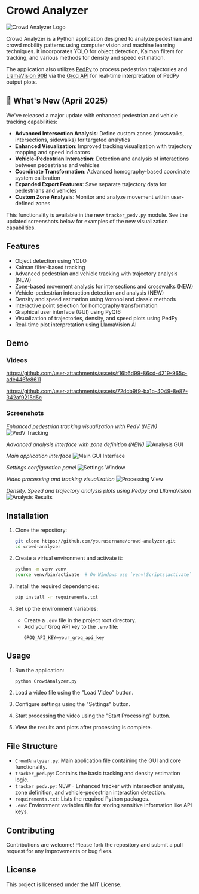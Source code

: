 # Crowd Analyzer
![Crowd Analyzer Logo](img/logo2.png)

Crowd Analyzer is a Python application designed to analyze pedestrian and crowd mobility patterns using computer vision and machine learning techniques. It incorporates YOLO for object detection, Kalman filters for tracking, and various methods for density and speed estimation. 

The application also utilizes [PedPy](https://github.com/PedestrianDynamics/pedpy) to process pedestrian trajectories and [LlamaVision 90B](https://huggingface.co/meta-llama/Llama-3.2-90B-Vision) via the [Groq API](https://console.groq.com/keys) for real-time interpretation of PedPy output plots.

## 🎉 What's New (April 2025)

We've released a major update with enhanced pedestrian and vehicle tracking capabilities:

- **Advanced Intersection Analysis**: Define custom zones (crosswalks, intersections, sidewalks) for targeted analytics
- **Enhanced Visualization**: Improved tracking visualization with trajectory mapping and speed indicators
- **Vehicle-Pedestrian Interaction**: Detection and analysis of interactions between pedestrians and vehicles
- **Coordinate Transformation**: Advanced homography-based coordinate system calibration
- **Expanded Export Features**: Save separate trajectory data for pedestrians and vehicles
- **Custom Zone Analysis**: Monitor and analyze movement within user-defined zones

This functionality is available in the new `tracker_pedv.py` module. See the updated screenshots below for examples of the new visualization capabilities.

## Features

- Object detection using YOLO
- Kalman filter-based tracking
- Advanced pedestrian and vehicle tracking with trajectory analysis (NEW)
- Zone-based movement analysis for intersections and crosswalks (NEW)
- Vehicle-pedestrian interaction detection and analysis (NEW)
- Density and speed estimation using Voronoi and classic methods
- Interactive point selection for homography transformation
- Graphical user interface (GUI) using PyQt6
- Visualization of trajectories, density, and speed plots using PedPy
- Real-time plot interpretation using LlamaVision AI

## Demo

### Videos

https://github.com/user-attachments/assets/f16b6d99-86cd-4219-965c-ade446fe8611

https://github.com/user-attachments/assets/72dcb9f9-ba1b-4049-8e87-342af9215d5c


### Screenshots


*Enhanced pedestrian tracking visualization with PedV (NEW)*
![PedV Tracking](img/pedvtracking.png)

*Advanced analysis interface with zone definition (NEW)*
![Analysis GUI](img/analysisGUI.png)

*Main application interface*
![Main GUI Interface](img/GUI.png)

*Settings configuration panel*
![Settings Window](img/GUI_setting.png)

*Video processing and tracking visualization*
![Processing View](img/GUI-2.png)

*Density, Speed and trajectory analysis plots using Pedpy and LllamaVision*
![Analysis Results](img/Plot_window.png)



## Installation

1. Clone the repository:
    ```sh
    git clone https://github.com/yourusername/crowd-analyzer.git
    cd crowd-analyzer
    ```

2. Create a virtual environment and activate it:
    ```sh
    python -m venv venv
    source venv/bin/activate  # On Windows use `venv\Scripts\activate`
    ```

3. Install the required dependencies:
    ```sh
    pip install -r requirements.txt
    ```

4. Set up the environment variables:
    - Create a `.env` file in the project root directory.
    - Add your Groq API key to the `.env` file:
        ```
        GROQ_API_KEY=your_groq_api_key
        ```

## Usage

1. Run the application:
    ```sh
    python CrowdAnalyzer.py
    ```

2. Load a video file using the "Load Video" button.

3. Configure settings using the "Settings" button.

4. Start processing the video using the "Start Processing" button.

5. View the results and plots after processing is complete.

## File Structure

- `CrowdAnalyzer.py`: Main application file containing the GUI and core functionality.
- `tracker_ped.py`: Contains the basic tracking and density estimation logic.
- `tracker_pedv.py`: NEW - Enhanced tracker with intersection analysis, zone definition, and vehicle-pedestrian interaction detection.
- `requirements.txt`: Lists the required Python packages.
- `.env`: Environment variables file for storing sensitive information like API keys.

## Contributing

Contributions are welcome! Please fork the repository and submit a pull request for any improvements or bug fixes.

## License

This project is licensed under the MIT License.